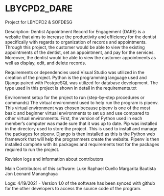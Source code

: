 # LBYCPD2_DARE
Project for LBYCPD2 &amp; SOFDESG

Description:
Dentist Appointment Record for Engagement (DARE) is a website that aims to increase the
productivity and efficiency for the dentist specifically with regards to organization of records and appointments. 
Through this project, the customer would be able to view the existing appointments of the dentist, set an appointment, and pay for the services. 
Moreover, the dentist would be able to view the customer appointments as well as display, edit, and delete records.  

Requirements or dependencies used
Visual Studio was utilized in the creation of the project. 
Python is the programming language used and Django paired with PostgreSQL was utilized for database development. 
The type used in this project is shown in detail in the requirements.txt 


Environment setup for the project to run (step-by-step procedures or commands)
	The virtual environment used to help run the program is pipenv. 
  This virtual environment was chosen because pipenv is one of the most basic and beginner virtual environments to set up and use compared to other virtual environments. 
  First, the version of Python used in each member’s computer was made sure that it was up to date. Pip was installed in the directory used to store the project. 
  This is used to install and manage the packages for pipenv. Django is then installed as this is the Python web framework that will help the programmers create the website. 
  Pipenv is then installed complete with its packages and requirements text for the packages required to run the project.
	
Revision logs and information about contributors
	
Main Contributors of this software:
Luke Raphael Cuello
Margarita Bautista
Jon Leonard Mananghaya

Logs:
4/19/2021 - Version 1.0 of the software has been synced with github for the other developers to access the source code of the program. 
